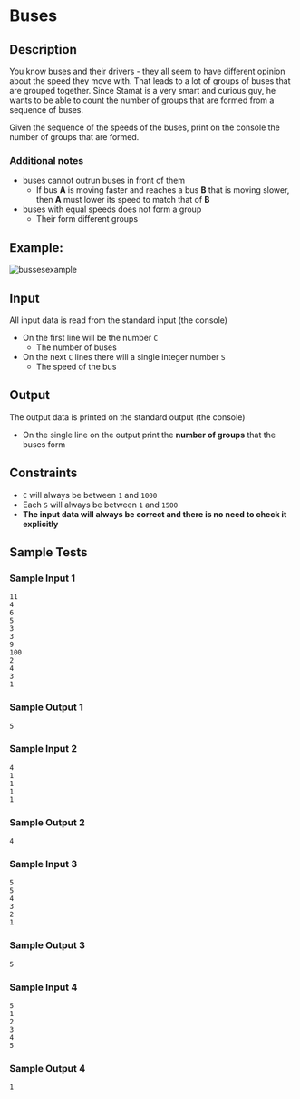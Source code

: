 # Buses

## Description

You know buses and their drivers - they all seem to have different opinion about the speed they move with. That leads to a lot of groups of buses that are grouped together. Since Stamat is a very smart and curious guy, he wants to be able to count the number of groups that are formed from a sequence of buses.

Given the sequence of the speeds of the buses, print on the console the number of groups that are formed.

### Additional notes

- buses cannot outrun buses in front of them
  - If bus **A** is moving faster and reaches a bus **B** that is moving slower, then **A** must lower its speed to match that of **B**
- buses with equal speeds does not form a group
  - Their form different groups

## Example:

![bussesexample](https://user-images.githubusercontent.com/44443424/49050384-d6e8f500-f1eb-11e8-876f-e86eefcf531a.png)

## Input

All input data is read from the standard input (the console)

- On the first line will be the number `C`
  - The number of buses
- On the next `C` lines there will a single integer number `S`
  - The speed of the bus

## Output

The output data is printed on the standard output (the console)

- On the single line on the output print the **number of groups** that the buses form

## Constraints

- `C` will always be between `1` and `1000`
- Each `S` will always be between `1` and `1500`
- **The input data will always be correct and there is no need to check it explicitly**

## Sample Tests

### Sample Input 1

```
11
4
6
5
3
3
9
100
2
4
3
1
```

### Sample Output 1

```
5
```

### Sample Input 2

```
4
1
1
1
1
```

### Sample Output 2

```
4
```

### Sample Input 3

```
5
5
4
3
2
1
```

### Sample Output 3

```
5
```

### Sample Input 4

```
5
1
2
3
4
5
```

### Sample Output 4

```
1
```
